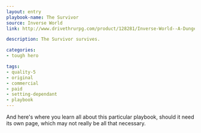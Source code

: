 ```yaml
---
layout: entry
playbook-name: The Survivor
source: Inverse World
link: http://www.drivethrurpg.com/product/128281/Inverse-World--A-Dungeon-World-Supplement

description: The Survivor survives.

categories:
- tough hero

tags:
- quality-5
- original
- commercial
- paid
- setting-dependant
- playbook
---
```


And here's where you learn all about this particular playbook, should it need its own page, which may not really be all that necessary.
